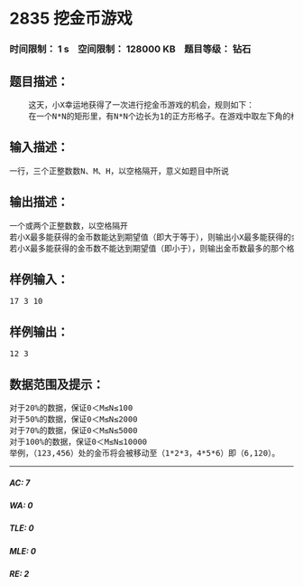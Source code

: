 # 2835 挖金币游戏   
### 时间限制： 1 s&nbsp;&nbsp;&nbsp;&nbsp;空间限制： 128000 KB&nbsp;&nbsp;&nbsp;&nbsp;题目等级： 钻石  
## 题目描述：  

<pre>
    这天，小X幸运地获得了一次进行挖金币游戏的机会，规则如下：
    在一个N*N的矩形里，有N*N个边长为1的正方形格子。在游戏中取左下角的格子坐标为（1，1），右上角为（N,N）。在游戏开始前，每一个格子中都会放入一枚金币，而当游戏开始时，每一个格子中的那一枚金币都会进行一次移动，移动后的横、纵坐标值将分别变为原横、纵坐标值每一位上的乘积。当有金币被移动出格子矩形时，将被游戏方收走。小X将被允许选取M个格子，他将获得他所选取的格子中所有的金币，而他对游戏中获得的金币数有一个期望值H。他想知道他最多能获得的金币数能否达到他的期望值。不过金币移动的让人眼花缭乱，小X算不过来了，他找到了你，希望你能用编程解决这个问题。
</pre>
  
  
## 输入描述：  

<pre>
一行，三个正整数数N、M、H，以空格隔开，意义如题目中所说
</pre>
  
  
## 输出描述：  

<pre>
一个或两个正整数数，以空格隔开
若小X最多能获得的金币数能达到期望值（即大于等于），则输出小X最多能获得的金币数以及金币总数能达到期望值的格子数的最小值
若小X最多能获得的金币数不能达到期望值（即小于），则输出金币数最多的那个格子中的金币数
</pre>
  
  
## 样例输入：  

<pre>
17 3 10
</pre>
  
  
## 样例输出：  

<pre>
12 3
</pre>
  
  
## 数据范围及提示：  

<pre>
对于20%的数据，保证0＜M≤N≤100
对于50%的数据，保证0＜M≤N≤2000
对于70%的数据，保证0＜M≤N≤5000
对于100%的数据，保证0＜M≤N≤10000
举例，（123,456）处的金币将会被移动至（1*2*3，4*5*6）即（6,120）。
</pre>
  
  
***  

##### AC: 7  
##### WA: 0  
##### TLE: 0  
##### MLE: 0  
##### RE: 2  
